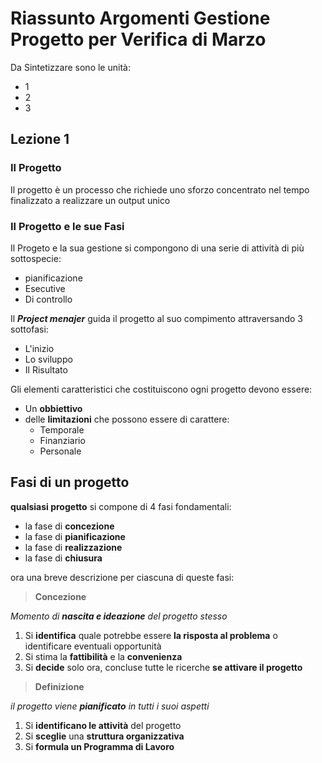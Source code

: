 # Riassunto Argomenti Gestione Progetto per Verifica di Marzo

Da Sintetizzare sono le unità:
- 1
- 2
- 3

## Lezione 1
### Il Progetto
Il progetto è un processo che richiede uno sforzo concentrato nel tempo finalizzato a realizzare un output unico


### Il Progetto e le sue Fasi
Il Progeto e la sua gestione si compongono di una serie di attività di più sottospecie:
- pianificazione 
- Esecutive
- Di controllo

Il ***Project menajer*** guida il progetto al suo compimento 
attraversando 3 sottofasi:
- L'inizio 
- Lo sviluppo
- Il Risultato

Gli elementi caratteristici che costituiscono ogni progetto devono essere:
- Un **obbiettivo**
- delle **limitazioni** che possono essere di carattere:
	- Temporale
	- Finanziario
	- Personale

## Fasi di un progetto

**qualsiasi progetto** si compone di 4 fasi fondamentali:
- la fase di **concezione**
- la fase di **pianificazione**
- la fase di **realizzazione**
- la fase di **chiusura**

ora una breve descrizione per ciascuna di queste fasi:

> **Concezione**

*Momento di **nascita e ideazione** del progetto stesso*

1) Si **identifica** quale potrebbe essere **la risposta al problema** o identificare eventuali opportunità
2) Si stima la **fattibilità** e la **convenienza**
3) Si **decide** solo ora, concluse tutte le ricerche **se attivare il progetto**

> **Definizione**

*il progetto viene **pianificato** in tutti i suoi aspetti*

1) Si **identificano le attività** del progetto
2) Si **sceglie** una **struttura organizzativa**
3) Si **formula un Programma di Lavoro** 
<!--stackedit_data:
eyJoaXN0b3J5IjpbNDAyOTE1OTUzLC0xNjI2MjUyNTg2LC01ND
gyNTM5MDQsNzMwOTk4MTE2XX0=
-->